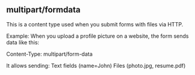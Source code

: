 ## multipart/formdata

This is a content type used when you submit forms with files via HTTP.

Example:
When you upload a profile picture on a website, the form sends data like this:

Content-Type: multipart/form-data

It allows sending:
Text fields (name=John)
Files (photo.jpg, resume.pdf)